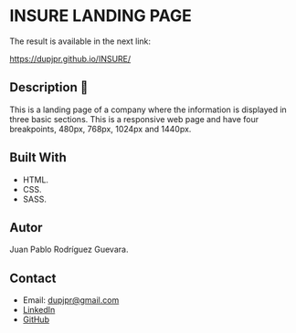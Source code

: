 # INSURE LANDING PAGE

The result is available in the next link:

https://dupjpr.github.io/INSURE/

## Description :page_facing_up:

This is a landing page of a company where the information is displayed in three basic sections. This is a responsive web page and have four breakpoints, 480px, 768px, 1024px and 1440px. 

## Built With

* HTML.
* CSS.
* SASS.

## Autor

Juan Pablo Rodríguez Guevara.

## Contact

* Email: dupjpr@gmail.com
* [LinkedIn](https://www.linkedin.com/in/juanp-rodr%C3%ADguez/)
* [GitHub](https://github.com/dupjpr)


